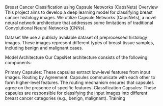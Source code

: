 Breast Cancer Classification using Capsule Networks (CapsNets)
Overview
This project aims to develop a deep learning model for classifying breast cancer histology images. We utilize Capsule Networks (CapsNets), a novel neural network architecture that addresses some limitations of traditional Convolutional Neural Networks (CNNs).

Dataset
We use a publicly available dataset of preprocessed histology images. These images represent different types of breast tissue samples, including benign and malignant cases.

Model Architecture
Our CapsNet architecture consists of the following components:

Primary Capsules: These capsules extract low-level features from input images.
Routing by Agreement: Capsules communicate with each other to form higher-level features. The routing mechanism ensures that capsules agree on the presence of specific features.
Classification Capsules: These capsules are responsible for classifying the input images into different breast cancer categories (e.g., benign, malignant).
Training
